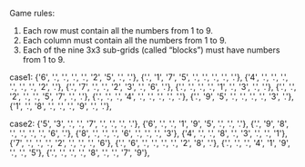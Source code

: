Game rules:

1. Each row must contain all the numbers from 1 to 9.
2. Each column must contain all the numbers from 1 to 9.
3. Each of the nine 3x3 sub-grids (called “blocks”) must have numbers from 1 to 9.

case1:
{'6', '.', '.', '.', '.', '2', '5', '.', '.'},
{'.', '1', '7', '5', '.', '.', '.', '.', '.'},
{'4', '.', '.', '.', '.', '.', '.', '2', '.'},
{'.', '7', '.', '.', '2', '3', '.', '6', '.'},
{'.', '.', '.', '.', '1', '.', '3', '.', '.'},
{'.', '.', '2', '.', '.', '5', '7', '.', '.'},
{'.', '.', '.', '4', '.', '.', '.', '.', '.'},
{'.', '9', '5', '.', '.', '.', '.', '3', '.'},
{'1', '.', '8', '.', '.', '.', '9', '.', '.'},

case2:
{'5', '3', '.', '.', '7', '.', '.', '.', '.'},
{'6', '.', '.', '1', '9', '5', '.', '.', '.'},
{'.', '9', '8', '.', '.', '.', '.', '6', '.'},
{'8', '.', '.', '.', '6', '.', '.', '.', '3'},
{'4', '.', '.', '8', '.', '3', '.', '.', '1'},
{'7', '.', '.', '.', '2', '.', '.', '.', '6'},
{'.', '6', '.', '.', '.', '.', '2', '8', '.'},
{'.', '.', '.', '4', '1', '9', '.', '.', '5'},
{'.', '.', '.', '.', '8', '.', '.', '7', '9'},